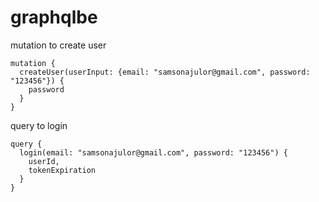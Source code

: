 # graphqlbe

mutation to create user
```
mutation {
  createUser(userInput: {email: "samsonajulor@gmail.com", password: "123456"}) {
    password
  }
}
```
query to login
```
query {
  login(email: "samsonajulor@gmail.com", password: "123456") {
    userId,
    tokenExpiration
  }
}
```